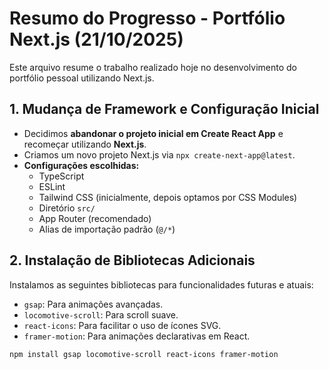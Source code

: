 # Resumo do Progresso - Portfólio Next.js (21/10/2025)

Este arquivo resume o trabalho realizado hoje no desenvolvimento do portfólio pessoal utilizando Next.js.

## 1. Mudança de Framework e Configuração Inicial

* Decidimos **abandonar o projeto inicial em Create React App** e recomeçar utilizando **Next.js**.
* Criamos um novo projeto Next.js via `npx create-next-app@latest`.
* **Configurações escolhidas:**
    * TypeScript
    * ESLint
    * Tailwind CSS (inicialmente, depois optamos por CSS Modules)
    * Diretório `src/`
    * App Router (recomendado)
    * Alias de importação padrão (`@/*`)

## 2. Instalação de Bibliotecas Adicionais

Instalamos as seguintes bibliotecas para funcionalidades futuras e atuais:

* `gsap`: Para animações avançadas.
* `locomotive-scroll`: Para scroll suave.
* `react-icons`: Para facilitar o uso de ícones SVG.
* `framer-motion`: Para animações declarativas em React.

```bash
npm install gsap locomotive-scroll react-icons framer-motion